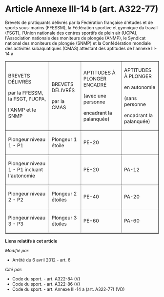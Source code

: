 # Article Annexe III-14 b (art. A322-77)

Brevets de pratiquants délivrés par la Fédération française d'études et de sports sous-marins (FFESSM), la Fédération
sportive et gymnique du travail (FSGT), l'Union nationale des centres sportifs de plein air (UCPA), l'Association nationale
des moniteurs de plongée (ANMP), le Syndicat national des moniteurs de plongée (SNMP) et la Confédération mondiale des
activités subaquatiques (CMAS) attestant des aptitudes de l'annexe III-14 a

<table border="1" align="center" cellpadding="0" width="750">
  <tbody>
    <tr>
      <td>

BREVETS DÉLIVRÉS

par la FFESSM, la FSGT, l'UCPA,

l'ANMP et le SNMP

</td>
      <td>

BREVETS DÉLIVRÉS

par la CMAS

</td>
      <td>

APTITUDES À PLONGER ENCADRÉ

(avec une personne

encadrant la palanquée)

</td>
      <td>

APTITUDES À PLONGER

en autonomie

(sans personne

encadrant la palanquée)

</td>
    </tr>
    <tr>
      <td>

Plongeur niveau 1 - P1

</td>
      <td>

Plongeur 1 étoile

</td>
      <td>

PE-20

</td>
      <td>

</td>
    </tr>
    <tr>
      <td>

Plongeur niveau 1 - P1 incluant l'autonomie

</td>
      <td>

</td>
      <td>

PE-20

</td>
      <td>

PA-12

</td>
    </tr>
    <tr>
      <td>

Plongeur niveau 2 - P2

</td>
      <td>

Plongeur 2 étoiles

</td>
      <td>

PE-40

</td>
      <td>

PA-20

</td>
    </tr>
    <tr>
      <td>

Plongeur niveau 3 - P3 

</td>
      <td>

Plongeur 3 étoiles

</td>
      <td>

PE-60

</td>
      <td>

PA-60

</td>
    </tr>
  </tbody>
</table>

**Liens relatifs à cet article**

_Modifié par_:

  - Arrêté du 6 avril 2012 - art. 6

_Cité par_:

  - Code du sport. - art. A322-84 (V)
  - Code du sport. - art. A322-86 (V)
  - Code du sport. - art. Annexe III-14 a (art. A322-77) (VD)
